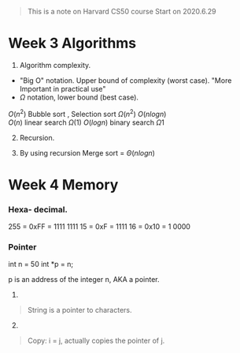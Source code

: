 
> This is a note on Harvard CS50 course
> Start on 2020.6.29

# Week 3 Algorithms
1. Algorithm complexity. 
- "Big O"  notation. Upper bound of complexity (worst case). "More Important in practical use"
- $\Omega$ notation,  lower bound (best case). 

$O(n^2)$ Bubble sort , Selection sort $\Omega(n^2)$
$O(nlogn)$  
$O(n)$ linear search $\Omega (1)$
$O(logn)$ binary search $\Omega 1$

2. Recursion.

3. By using recursion
Merge sort  = $\Theta(nlogn)$

# Week 4 Memory
### Hexa- decimal.
255 = 0xFF = 1111 1111
15 = 0xF = 1111
16 = 0x10 = 1 0000

### Pointer
int n = 50
int *p = n;

p is an address of the integer n, AKA a pointer.

1. 
> String is a pointer to characters.
2. 
> Copy: i = j, actually copies the pointer of j.


<!--stackedit_data:
eyJoaXN0b3J5IjpbMjU1OTU1MDE1LC0yMTE5NTE4OTk3LC0yMz
c4NzMxOTEsNTI0NDY4OTY4LC0xODgwMTUyMTA2LDE4OTE5NDUw
MzgsLTE5NDA1MjYwMDcsOTcxMTU1OTA2LC0xNDc3NjM0NTM2LC
0xMDQ3MjgyMjQyLC02OTkxMzAxNDQsMjA1ODg3NzcwMCwyODA4
NTU0MzhdfQ==
-->
